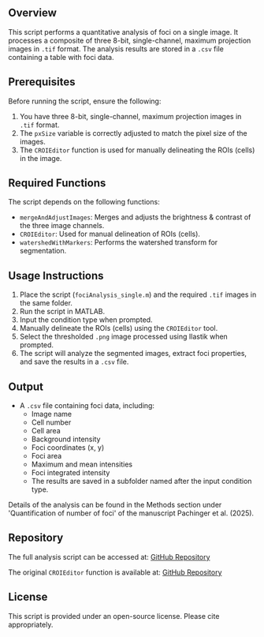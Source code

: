 ## Overview
This script performs a quantitative analysis of foci on a single image. It processes a composite of three 8-bit, single-channel, maximum projection images in `.tif` format. The analysis results are stored in a `.csv` file containing a table with foci data.

## Prerequisites
Before running the script, ensure the following:
1. You have three 8-bit, single-channel, maximum projection images in `.tif` format.
2. The `pxSize` variable is correctly adjusted to match the pixel size of the images.
3. The `CROIEditor` function is used for manually delineating the ROIs (cells) in the image.

## Required Functions
The script depends on the following functions:
- `mergeAndAdjustImages`: Merges and adjusts the brightness & contrast of the three image channels.
- `CROIEditor`: Used for manual delineation of ROIs (cells).
- `watershedWithMarkers`: Performs the watershed transform for segmentation.

## Usage Instructions
1. Place the script (`fociAnalysis_single.m`) and the required `.tif` images in the same folder.
2. Run the script in MATLAB.
3. Input the condition type when prompted.
4. Manually delineate the ROIs (cells) using the `CROIEditor` tool.
5. Select the thresholded `.png` image processed using Ilastik when prompted.
6. The script will analyze the segmented images, extract foci properties, and save the results in a `.csv` file.

## Output
- A `.csv` file containing foci data, including:
  - Image name
  - Cell number
  - Cell area
  - Background intensity
  - Foci coordinates (x, y)
  - Foci area
  - Maximum and mean intensities
  - Foci integrated intensity
  - The results are saved in a subfolder named after the input condition type.
 
Details of the analysis can be found in the Methods section under 'Quantification of number of foci' of the manuscript Pachinger et al. (2025).

## Repository
The full analysis script can be accessed at:
[GitHub Repository](https://github.com/jugarbau/Pachinger-et-al.-2025)

The original `CROIEditor` function is available at:
[GitHub Repository](https://github.com/aether-lab/prana/blob/master/CROIEditor.m)

## License
This script is provided under an open-source license. Please cite appropriately.
